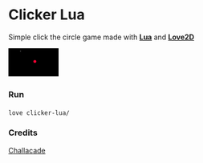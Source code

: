 # Clicker Lua 

Simple click the circle game made with **[Lua](https://www.lua.org/)** and **[Love2D](https://love2d.org/)**

<img src="click.gif" alt="click the circle" width="100"/>

### Run

` love clicker-lua/ `

### Credits 

[Challacade](https://youtu.be/wttKHL90Ank)